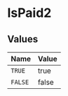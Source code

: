 # IsPaid2


## Values

| Name    | Value   |
| ------- | ------- |
| `TRUE`  | true    |
| `FALSE` | false   |